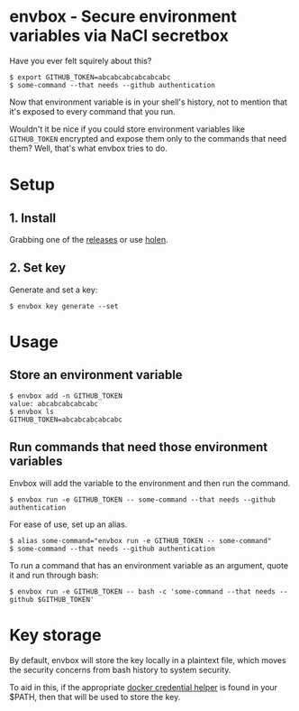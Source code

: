 # envbox - Secure environment variables via NaCl secretbox

Have you ever felt squirely about this?

```
$ export GITHUB_TOKEN=abcabcabcabcabcabc
$ some-command --that needs --github authentication
```

Now that environment variable is in your shell's history, not to mention that
it's exposed to every command that you run.

Wouldn't it be nice if you could store environment variables like
`GITHUB_TOKEN` encrypted and expose them only to the commands that need them?
Well, that's what envbox tries to do.

# Setup

## 1. Install

Grabbing one of the [releases](https://github.com/justone/envbox/releases) or use [holen](https://github.com/holen-app/holen).

## 2. Set key

Generate and set a key:

```
$ envbox key generate --set
```

# Usage

## Store an environment variable

```
$ envbox add -n GITHUB_TOKEN
value: abcabcabcabcabc
$ envbox ls
GITHUB_TOKEN=abcabcabcabcabc
```

## Run commands that need those environment variables

Envbox will add the variable to the environment and then run the command.

```
$ envbox run -e GITHUB_TOKEN -- some-command --that needs --github authentication
```

For ease of use, set up an alias.

```
$ alias some-command="envbox run -e GITHUB_TOKEN -- some-command"
$ some-command --that needs --github authentication
```

To run a command that has an environment variable as an argument, quote it and run through bash:

```
$ envbox run -e GITHUB_TOKEN -- bash -c 'some-command --that needs --github $GITHUB_TOKEN'
```

# Key storage

By default, envbox will store the key locally in a plaintext file, which moves
the security concerns from bash history to system security.

To aid in this, if the appropriate [docker credential helper](https://github.com/docker/docker-credential-helpers)
is found in your $PATH, then that will be used to store the key.
